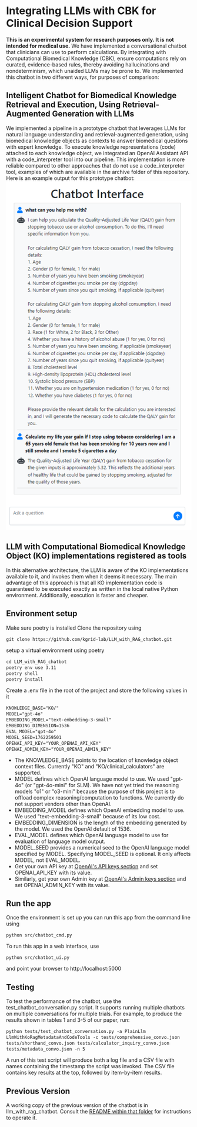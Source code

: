 # Integrating LLMs with CBK for Clinical Decision Support
**This is an experimental system for research purposes only. It is not intended for medical use.**
We have implemented a conversational chatbot that clinicians can use to perform calculations. By integrating with Computational Biomedical Knowledge (CBK), ensure computations rely on curated, evidence-based rules, thereby avoiding hallucinations and nondeterminism, which unaided LLMs may be prone to. We implemented this chatbot in two different ways, for purposes of comparison:

## Intelligent Chatbot for Biomedical Knowledge Retrieval and Execution, Using Retrieval-Augmented Generation with LLMs
We implemented a pipeline in a prototype chatbot that leverages LLMs for natural language understanding and retrieval-augmented generation, using biomedical knowledge objects as contexts to answer biomedical questions with expert knowledge. To execute knowledge representations (code) attached to each knowledge object, we integrated an OpenAI Assistant API with a code_interpreter tool into our pipeline. This implementation is more reliable compared to other approaches that do not use a code_interpreter tool, examples of which are available in the archive folder of this repository. Here is an example output for this prototype chatbot:
![example](images/example1.png)

## LLM with Computational Biomedical Knowledge Object (KO) implementations registered as tools
In this alternative architecture, the LLM is aware of the KO implementations available to it, and invokes them when it deems it necessary. The main advantage of this approach is that all KO implementation code is guaranteed to be executed exactly as written in the local native Python environment. Additionally, execution is faster and cheaper.

## Environment setup
Make sure poetry is installed
Clone the repository using
```
git clone https://github.com/kgrid-lab/LLM_with_RAG_chatbot.git
```

setup a virtual environment using poetry
```
cd LLM_with_RAG_chatbot
poetry env use 3.11
poetry shell
poetry install
```

Create a .env file in the root of the project and store the following values in it
```
KNOWLEDGE_BASE="KO/"
MODEL="gpt-4o"
EMBEDDING_MODEL="text-embedding-3-small"
EMBEDDING_DIMENSION=1536
EVAL_MODEL="gpt-4o"
MODEL_SEED=1762259501
OPENAI_API_KEY="YOUR_OPENAI_API_KEY"
OPENAI_ADMIN_KEY="YOUR_OPENAI_ADMIN_KEY"
```
- The KNOWLEDGE_BASE points to the location of knowledge object context files. Currently "KO" and "KO/clinical_calculators" are supported.
- MODEL defines which OpenAI language model to use. We used "gpt-4o" (or "gpt-4o-mini" for SLM). We have not yet tried the reasoning models "o1" or "o3-mini" because the purpose of this project is to offload complex reasoning/computation to functions. We currently do not support vendors other than OpenAI.
- EMBEDDING_MODEL defines which OpenAI embedding model to use. We used "text-embedding-3-small" because of its low cost.
- EMBEDDING_DIMENSION is the length of the embedding generated by the model. We used the OpenAI default of 1536.
- EVAL_MODEL defines which OpenAI language model to use for evaluation of language model output.
- MODEL_SEED provides a numerical seed to the OpenAI language model specified by MODEL. Specifying MODEL_SEED is optional. It only affects MODEL, not EVAL_MODEL.
- Get your own API key at [OpenAI's API keys section](https://platform.openai.com/api-keys) and set OPENAI_API_KEY with its value.
- Similarly, get your own Admin key at [OpenAI's Admin keys section](https://platform.openai.com/settings/organization/admin-keys) and set OPENAI_ADMIN_KEY with its value.

## Run the app 
Once the environment is set up you can run this app from the command line using
```
python src/chatbot_cmd.py 
```

To run this app in a web interface, use 
```
python src/chatbot_ui.py
``` 
and point your browser to http://localhost:5000

## Testing
To test the performance of the chatbot, use the test_chatbot_conversation.py script. It supports running multiple chatbots on multiple conversations for multiple trials. For example, to produce the results shown in tables 1 and 3-5 of our paper, run:
```
python tests/test_chatbot_conversation.py -a PlainLlm LlmWithKoRagMetadataAndCodeTools -c tests/comprehensive_convo.json tests/shorthand_convo.json tests/calculator_inquiry_convo.json tests/metadata_convo.json -n 5
```
A run of this test script will produce both a log file and a CSV file with names containing the timestamp the script was invoked. The CSV file contains key results at the top, followed by item-by-item results.

## Previous Version
A working copy of the previous version of the chatbot is in llm_with_rag_chatbot. Consult the [README within that folder](/llm_with_rag_chatbot/README.md) for instructions to operate it.
